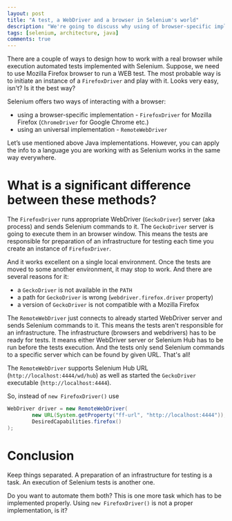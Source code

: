 ```yaml
---
layout: post
title: "A test, a WebDriver and a browser in Selenium's world"
description: "We're going to discuss why using of browser-specific implementation of a `WebDriver` is a bad idea."
tags: [selenium, architecture, java]
comments: true
---
```


There are a couple of ways to design how to work with a real browser while execution automated tests implemented with Selenium. Suppose, we need to use Mozilla Firefox browser to run a WEB test. The most probable way is to initiate an instance of a `FirefoxDriver` and play with it. Looks very easy, isn't? Is it the best way?

Selenium offers two ways of interacting with a browser:
- using a browser-specific implementation - `FirefoxDriver` for Mozilla Firefox (`ChromeDriver` for Google Chrome etc.)
- using an universal implementation - `RemoteWebDriver`

Let’s use mentioned above Java implementations. However, you can apply the info to a language you are working with as Selenium works in the same way everywhere. 

# What is a significant difference between these methods?

The `FirefoxDriver` runs appropriate WebDriver (`GeckoDriver`) server (aka process) and sends Selenium commands to it. The `GeckoDriver` server is going to execute them in an browser window. This means the tests are responsible for preparation of an infrastructure for testing each time you create an instance of `FirefoxDriver`. 

And it works excellent on a single local environment. Once the tests are moved to some another environment, it may stop to work. And there are several reasons for it:
- a `GeckoDriver` is not available in the `PATH`
- a path for `GeckoDriver` is wrong (`webdriver.firefox.driver` property)
- a version of `GeckoDriver` is not compatible with a Mozilla Firefox

The `RemoteWebDriver` just connects to already started WebDriver server and sends Selenium commands to it. This means the tests aren't responsible for an infrastructure. The infrastructure (browsers and webdrivers) has to be ready for tests. It means either WebDriver server or Selenium Hub has to be run before the tests execution. And the tests only send Selenium commands to a specific server which can be found by given URL. That's all!

The `RemoteWebDriver` supports Selenium Hub URL (`http://localhost:4444/wd/hub`) as well as started the `GeckoDriver` executable (`http://localhost:4444`). 

So, instead of `new FirefoxDriver()` use
```java
WebDriver driver = new RemoteWebDriver(
        new URL(System.getProperty("ff-url", "http://localhost:4444")), 
        DesiredCapabilities.firefox()
);
```

# Conclusion
Keep things separated. A preparation of an infrastructure for testing is a task. An execution of Selenium tests is another one. 

Do you want to automate them both? This is one more task which has to be implemented properly. Using `new FirefoxDriver()` is not a proper implementation, is it?
